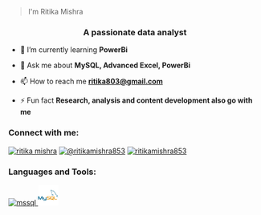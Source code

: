 > I'm Ritika Mishra</h1>
<h3 align="center">A passionate data analyst</h3>

- 🌱 I’m currently learning **PowerBi**

- 💬 Ask me about **MySQL, Advanced Excel, PowerBi**

- 📫 How to reach me **ritika803@gmail.com**

- ⚡ Fun fact **Research, analysis and content development also go with me**

<h3 align="left">Connect with me:</h3>
<p align="left">
<a href="https://linkedin.com/in/ritika mishra" target="blank"><img align="center" src="https://raw.githubusercontent.com/rahuldkjain/github-profile-readme-generator/master/src/images/icons/Social/linked-in-alt.svg" alt="ritika mishra" height="30" width="40" /></a>
<a href="https://www.hackerrank.com/@ritikamishra853" target="blank"><img align="center" src="https://raw.githubusercontent.com/rahuldkjain/github-profile-readme-generator/master/src/images/icons/Social/hackerrank.svg" alt="@ritikamishra853" height="30" width="40" /></a>
<a href="https://www.leetcode.com/ritikamishra853" target="blank"><img align="center" src="https://raw.githubusercontent.com/rahuldkjain/github-profile-readme-generator/master/src/images/icons/Social/leet-code.svg" alt="ritikamishra853" height="30" width="40" /></a>
</p>

<h3 align="left">Languages and Tools:</h3>
<p align="left"> <a href="https://www.microsoft.com/en-us/sql-server" target="_blank" rel="noreferrer"> <img src="https://www.svgrepo.com/show/303229/microsoft-sql-server-logo.svg" alt="mssql" width="40" height="40"/> </a> <a href="https://www.mysql.com/" target="_blank" rel="noreferrer"> <img src="https://raw.githubusercontent.com/devicons/devicon/master/icons/mysql/mysql-original-wordmark.svg" alt="mysql" width="40" height="40"/> </a> </p>
